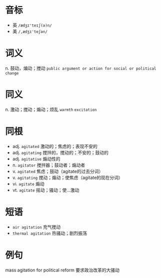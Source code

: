 # 音标

- 英 `/ædʒɪ'teɪʃ(ə)n/`
- 美 `/,ædʒɪ'teʃən/`

# 词义

n. 鼓动，煸动；搅动
`public argument or action for social or political change`

# 同义

n. 激动；搅动；煽动；烦乱
`warmth` `excitation`

# 同根

- adj. `agitated` 激动的；焦虑的；表现不安的
- adj. `agitating` 搅拌的，搅动的；不安的；鼓动的
- adj. `agitative` 煽动性的
- n. `agitator` 搅拌器；鼓动者；煽动者
- v. `agitated` 焦虑；鼓动（agitate的过去分词）
- v. `agitating` 搅动；煽动；使焦虑（agitate的现在分词）
- vi. `agitate` 煽动
- vt. `agitate` 摇动；骚动；使…激动

# 短语

- `air agitation` 充气搅动
- `thermal agitation` 热骚动；剧烈振荡

# 例句

mass agitation for political reform
要求政治改革的大骚动


